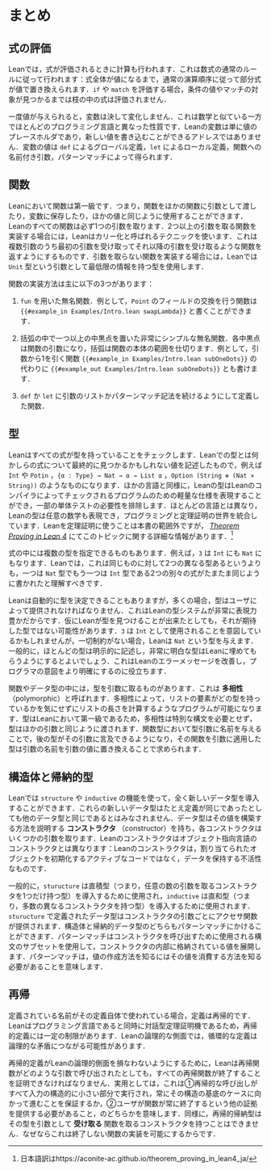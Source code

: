 <!--
# Summary
-->

# まとめ

<!--
## Evaluating Expressions
-->

## 式の評価

<!--
In Lean, computation occurs when expressions are evaluated.
This follows the usual rules of mathematical expressions: sub-expressions are replaced by their values following the usual order of operations, until the entire expression has become a value.
When evaluating an `if` or a `match`, the expressions in the branches are not evaluated until the value of the condition or the match subject has been found.
-->

Leanでは，式が評価されるときに計算も行われます．これは数式の通常のルールに従って行われます：式全体が値になるまで，通常の演算順序に従って部分式が値で置き換えられます．`if` や `match` を評価する場合，条件の値やマッチの対象が見つかるまでは枝の中の式は評価されません．

<!--
Once they have been given a value, variables never change.
Similarly to mathematics but unlike most programming languages, Lean variables are simply placeholders for values, rather than addresses to which new values can be written.
Variables' values may come from global definitions with `def`, local definitions with `let`, as named arguments to functions, or from pattern matching.
-->

一度値が与えられると，変数は決して変化しません．これは数学と似ている一方でほとんどのプログラミング言語と異なった性質です．Leanの変数は単に値のプレースホルダであり，新しい値を書き込むことができるアドレスではありません．変数の値は `def` によるグローバル定義，`let` によるローカル定義，関数への名前付き引数，パターンマッチによって得られます．

<!--
## Functions
-->

## 関数

<!--
Functions in Lean are first-class values, meaning that they can be passed as arguments to other functions, saved in variables, and used like any other value.
Every Lean function takes exactly one argument.
To encode a function that takes more than one argument, Lean uses a technique called currying, where providing the first argument returns a function that expects the remaining arguments.
To encode a function that takes no arguments, Lean uses the `Unit` type, which is the least informative possible argument.
-->

Leanにおいて関数は第一級です．つまり，関数をほかの関数に引数として渡したり，変数に保存したり，ほかの値と同じように使用することができます．Leanのすべての関数は必ず1つの引数を取ります．2つ以上の引数を取る関数を実装する場合には，Leanはカリー化と呼ばれるテクニックを使います．これは複数引数のうち最初の引数を受け取ってそれ以降の引数を受け取るような関数を返すようにするものです．引数を取らない関数を実装する場合には，Leanでは `Unit` 型という引数として最低限の情報を持つ型を使用します．

<!--
There are three primary ways of creating functions:
-->

関数の実装方法は主に以下の3つがあります：

<!--
 1. Anonymous functions are written using `fun`.
   For instance, a function that swaps the fields of a `Point` can be written `{{#example_in Examples/Intro.lean swapLambda}}`
-->
1. `fun` を用いた無名関数．例として，`Point` のフィールドの交換を行う関数は `{{#example_in Examples/Intro.lean swapLambda}}` と書くことができます．
<!--
 2. Very simple anonymous functions are written by placing one or more centered dots `·` inside of parentheses.
   Each centered dot becomes an argument to the function, and the parentheses delimit its body.
   For instance, a function that subtracts one from its argument can be written as `{{#example_in Examples/Intro.lean subOneDots}}` instead of as `{{#example_out Examples/Intro.lean subOneDots}}`.
-->
2. 括弧の中で一つ以上の中黒点を置いた非常にシンプルな無名関数．各中黒点は関数の引数になり，括弧は関数の本体の範囲を仕切ります．例として，引数から1を引く関数 `{{#example_in Examples/Intro.lean subOneDots}}` の代わりに `{{#example_out Examples/Intro.lean subOneDots}}` とも書けます．
<!--
 3. Functions can be defined using `def` or `let` by adding an argument list or by using pattern-matching notation.
-->
3. `def` か `let` に引数のリストかパターンマッチ記法を続けるようにして定義した関数．

<!--
## Types
-->

## 型

<!--
Lean checks that every expression has a type.
Types, such as `Int`, `Point`, `{α : Type} → Nat → α → List α`, and `Option (String ⊕ (Nat × String))`, describe the values that may eventually be found for an expression.
Like other languages, types in Lean can express lightweight specifications for programs that are checked by the Lean compiler, obviating the need for certain classes of unit test.
Unlike most languages, Lean's types can also express arbitrary mathematics, unifying the worlds of programming and theorem proving.
While using Lean for proving theorems is mostly out of scope for this book, _[Theorem Proving in Lean 4](https://leanprover.github.io/theorem_proving_in_lean4/)_ contains more information on this topic.
-->

Leanはすべての式が型を持っていることをチェックします．Leanでの型とは何かしらの式について最終的に見つかるかもしれない値を記述したもので，例えば `Int` や `Potin` ，`{α : Type} → Nat → α → List α` ，`Option (String ⊕ (Nat × String))` のようなものになります．ほかの言語と同様に，Leanの型はLeanのコンパイラによってチェックされるプログラムのための軽量な仕様を表現することができ，一部の単体テストの必要性を排除します．ほとんどの言語とは異なり，Leanの型は任意の数学も表現でき，プログラミングと定理証明の世界を統合しています．Leanを定理証明に使うことは本書の範囲外ですが， _[Theorem Proving in Lean 4](https://leanprover.github.io/theorem_proving_in_lean4/)_ にてこのトピックに関する詳細な情報があります．[^1]

<!--
Some expressions can be given multiple types.
For instance, `3` can be an `Int` or a `Nat`.
In Lean, this should be understood as two separate expressions, one with type `Nat` and one with type `Int`, that happen to be written in the same way, rather than as two different types for the same thing.
-->

式の中には複数の型を指定できるものもあります．例えば，`3` は `Int` にも `Nat` にもなります．Leanでは，これは同じものに対して2つの異なる型あるというよりも，一つは `Nat` 型でもう一つは `Int` 型である2つの別々の式がたまたま同じように書かれたと理解すべきです．

<!--
Lean is sometimes able to determine types automatically, but types must often be provided by the user.
This is because Lean's type system is so expressive.
Even when Lean can find a type, it may not find the desired type—`3` could be intended to be used as an `Int`, but Lean will give it the type `Nat` if there are no further constraints.
In general, it is a good idea to write most types explicitly, only letting Lean fill out the very obvious types.
This improves Lean's error messages and helps make programmer intent more clear.
-->

Leanは自動的に型を決定できることもありますが，多くの場合，型はユーザによって提供されなければなりません．これはLeanの型システムが非常に表現力豊かだからです．仮にLeanが型を見つけることが出来たとしても，それが期待した型ではない可能性があります．`3` は `Int` として使用されることを意図しているかもしれませんが，一切制約がない場合，Leanは `Nat` という型を与えます．一般的に，ほとんどの型は明示的に記述し，非常に明白な型はLeanに埋めてもらうようにするとよいでしょう．これはLeanのエラーメッセージを改善し，プログラマの意図をより明確にするのに役立ちます．

<!--
Some functions or datatypes take types as arguments.
They are called _polymorphic_.
Polymorphism allows programs such as one that calculates the length of a list without caring what type the entries in the list have.
Because types are first class in Lean, polymorphism does not require any special syntax, so types are passed just like other arguments.
Giving an argument a name in a function type allows later types to mention that argument, and the type of applying that function to an argument is found by replacing the argument's name with the argument's value.
-->

関数やデータ型の中には，型を引数に取るものがあります．これは **多相性** （polymorphic）と呼ばれます．多相性によって，リストの要素がどの型を持っているかを気にせずにリストの長さを計算するようなプログラムが可能になります．型はLeanにおいて第一級であるため，多相性は特別な構文を必要とせず，型はほかの引数と同じように渡されます．関数型において型引数に名前を与えることで，後の型がその引数に言及できるようになり，その関数を引数に適用した型は引数の名前を引数の値に置き換えることで求められます．

<!--
## Structures and Inductive Types
-->

## 構造体と帰納的型

<!--
Brand new datatypes can be introduced to Lean using the `structure` or `inductive` features.
These new types are not considered to be equivalent to any other type, even if their definitions are otherwise identical.
Datatypes have _constructors_ that explain the ways in which their values can be constructed, and each constructor takes some number of arguments.
Constructors in Lean are not the same as constructors in object-oriented languages: Lean's constructors are inert holders of data, rather than active code that initializes an allocated object.
-->

Leanでは `structure` や `inductive` の機能を使って，全く新しいデータ型を導入することができます．これらの新しいデータ型はたとえ定義が同じであったとしても他のデータ型と同じであるとはみなされません．データ型はその値を構築する方法を説明する **コンストラクタ** （constructor）を持ち，各コンストラクタはいくつかの引数を取ります．Leanのコンストラクタはオブジェクト指向言語のコンストラクタとは異なります：Leanのコンストラクタは，割り当てられたオブジェクトを初期化するアクティブなコードではなく，データを保持する不活性なものです．

<!--
Typically, `structure` is used to introduce a product type (that is, a type with just one constructor that takes any number of arguments), while `inductive` is used to introduce a sum type (that is, a type with many distinct constructors).
Datatypes defined with `structure` are provided with one accessor function for each of the constructor's arguments.
Both structures and inductive datatypes may be consumed with pattern matching, which exposes the values stored inside of constructors using a subset of the syntax used to call said constructors.
Pattern matching means that knowing how to create a value implies knowing how to consume it.
-->

一般的に，`sturucture` は直積型（つまり，任意の数の引数を取るコンストラクタを1つだけ持つ型）を導入するために使用され，`inductive` は直和型（つまり，多数の異なるコンストラクタを持つ型）を導入するために使用されます．`sturucture` で定義されたデータ型はコンストラクタの引数ごとにアクセサ関数が提供されます．構造体と帰納的データ型のどちらもパターンマッチにかけることができます．パターンマッチはコンストラクタを呼び出すために使用される構文のサブセットを使用して，コンストラクタの内部に格納されている値を展開します．パターンマッチは，値の作成方法を知るにはその値を消費する方法を知る必要があることを意味します．

<!--
## Recursion
-->

## 再帰

<!--
A definition is recursive when the name being defined is used in the definition itself.
Because Lean is an interactive theorem prover in addition to being a programming language, there are certain restrictions placed on recursive definitions.
In Lean's logical side, circular definitions could lead to logical inconsistency.
-->

定義されている名前がその定義自体で使われている場合，定義は再帰的です．Leanはプログラミング言語であると同時に対話型定理証明機であるため，再帰的定義には一定の制限があります．Leanの論理的な側面では，循環的な定義は論理的な矛盾につながる可能性があります．

<!--
In order to ensure that recursive definitions do not undermine the logical side of Lean, Lean must be able to prove that all recursive functions terminate, no matter what arguments they are called with.
In practice, this means either that recursive calls are all performed on a structurally-smaller piece of the input, which ensures that there is always progress towards a base case, or that users must provide some other evidence that the function always terminates.
Similarly, recursive inductive types are not allowed to have a constructor that takes a function _from_ the type as an argument, because this would make it possible to encode non-terminating functions.
-->

再帰的定義がLeanの論理的側面を損なわないようにするために，Leanは再帰関数がどのような引数で呼び出されたとしても，すべての再帰関数が終了することを証明できなければなりません．実用としては，これは①再帰的な呼び出しがすべて入力の構造的に小さい部分で実行され，常にその構造の基底のケースに向かって進むことを保証するか，②ユーザが関数が常に終了するという他の証拠を提供する必要があること，のどちらかを意味します．同様に，再帰的帰納型はその型を引数として **受け取る** 関数を取るコンストラクタを持つことはできません．なぜならこれは終了しない関数の実装を可能にするからです．


[^1]: 日本語訳はhttps://aconite-ac.github.io/theorem_proving_in_lean4_ja/